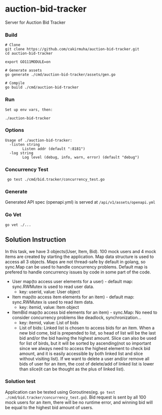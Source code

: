# auction-bid-tracker

Server for Auction Bid Tracker

### Build

    # Clone
    git clone https://github.com/cakirmuha/auction-bid-tracker.git
    cd auction-bid-tracker

    export GO111MODULE=on

    # Generate assets
    go generate ./cmd/auction-bid-tracker/assets/gen.go 

    # Compile
    go build ./cmd/auction-bid-tracker

### Run
   
    Set up env vars, then:
   
    ./auction-bid-tracker

### Options

    Usage of ./auction-bid-tracker:
      -listen string
            Listen addr (default ":8181")
      -log string
            Log level (debug, info, warn, error) (default "debug")
            
### Concurrency Test

     go test ./cmd/bid.tracker/concurrency_test.go
            
### Generate

Generated API spec (openapi.yml) is served at `/api/v1/assets/openapi.yml`

### Go Vet

    go vet ./...

## Solution Instruction

In this task, we have 3 objects(User, Item, Bid). 
100 mock users and 4 mock items are created by starting the application. Map data structure is used to access all 3 objects. 
Maps are not thread-safe by default in golang, so sync.Map can be used to handle concurrency problems. Default map is prefered to handle concurrency issues by code in some part of the code.
- User map(to access user elements for a user)    - default map: sync.RWMutex is used to read user data.
  - key: userid, value: User object
- Item map(to access item elements for an item)   - default map: sync.RWMutex is used to read item data.
  - key: itemid, value: Item object
- ItemBid map(to access bid elements for an item) - sync.Map: No need to consider concurrency problems like deadlock, synchronization...
  - key: itemid, value: List of bids
  - List of bids: Linked list is chosen to access bids for an item. When a new bid come, bid is prepended to list, so head of list will be the last bid and/or the bid having the highest amount. Slice can also be used for list of birds, but it will be sorted by ascending(not so important since we always need to access the highest element to check bid amount, and it is easily accessible by both linked list and slice without visiting list). If we want to delete a user and/or remove all bids of user for an item, the cost of delete/add of linked list is lower than slice(it can be thought as the plus of linked list).

### Solution test

Application can be tested using Goroutines(eg. `go test ./cmd/bid.tracker/concurrency_test.go`). Bid request is sent by all 100 mock users for an item, there will be no runtime error, and winning bid will be equal to the highest bid amount of users.

